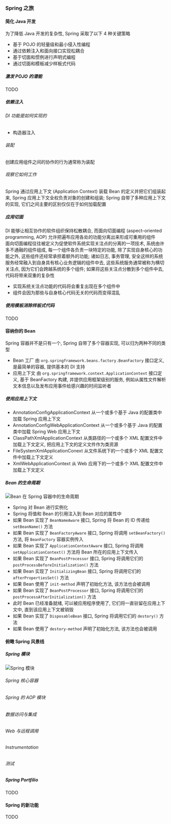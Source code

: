 ### Spring 之旅

#### 简化 Java 开发
为了降低 Java 开发的复杂性, Spring 采取了以下 4 种关键策略
- 基于 POJO 的轻量级和最小侵入性编程
- 通过依赖注入和面向接口实现松耦合
- 基于切面和惯例进行声明式编程
- 通过切面和模板减少样板式代码

##### 激发 POJO 的潜能
TODO

##### 依赖注入
###### DI 功能是如何实现的
- 构造器注入

###### 装配
创建应用组件之间的协作的行为通常称为装配

###### 观察它如何工作
Spring 通过应用上下文 (Application Context) 装载 Bean 的定义并把它们组装起来, Spring 应用上下文全权负责对象的创建和组装; Spring 自带了多种应用上下文的实现, 它们之间主要的区别仅仅在于如何加载配置

##### 应用切面
DI 能够让相互协作的软件组织保持松散耦合, 而面向切面编程 (aspect-oriented programming, AOP) 允许把遍布应用各处的功能分离出来形成可重用的组件  
面向切面编程往往被定义为促使软件系统实现关注点的分离的一项技术, 系统由许多不通融的组件组成, 每一个组件各负责一块特定的功能, 除了实现自身核心的功能之外, 这些组件还经常承担着额外的功能; 诸如日志, 事务管理, 安全这样的系统服务经常融入到自身具有核心业务逻辑的组件中去, 这些系统服务通常被称为横切关注点, 因为它们会跨越系统的多个组件; 如果将这些关注点分散到多个组件中去, 代码将带来双重的复杂性
- 实现系统关注点功能的代码将会重复出现在多个组件中
- 组件会因为那些与自身核心代码无关的代码而变得混乱

##### 使用模板消除样板式代码
TODO

#### 容纳你的 Bean
Spring 容器并不是只有一个, Spring 自带了多个容器实现, 可以归为两种不同的类型
- Bean 工厂
由 `org.springframework.beans.factory.BeanFactory` 接口定义, 是最简单的容器, 提供基本的 DI 支持
- 应用上下文
由 `org.springframework.context.ApplicationContext` 接口定义, 基于 BeanFactory 构建, 并提供应用框架级别的服务, 例如从属性文件解析文本信息以及发布应用事件给感兴趣的时间监听者

##### 使用应用上下文
- AnnotationConfigApplicationContext
从一个或多个基于 Java 的配置类中加载 Spring 应用上下文
- AnnotationConfigWebApplicationContext
从一个或多个基于 Java 的配置类中加载 Spring Web 应用上下文
- ClassPathXmlApplicationContext
从类路径的一个或多个 XML 配置文件中加载上下文定义, 把应用上下文的定义文件作为类资源
- FileSystemXmlApplicationConext
从文件系统下的一个或多个 XML 配置文件中加载上下文定义
- XmlWebApplicationContext
从 Web 应用下的一个或多个 XML 配置文件中加载上下文定义

##### Bean 的生命周期
![Bean 在 Spring 容器中的生命周期](http://static2.iocoder.cn/images/Spring/2018-12-24/03.jpg)  
- Spring 对 Bean 进行实例化
- Spring 将值和 Bean 的引用注入到 Bean 对应的属性中
- 如果 Bean 实现了 `BeanNameAware` 接口, Spring 将 Bean 的 ID 传递给 `setBeanName()` 方法
- 如果 Bean 实现了 `BeanFactoryAware` 接口, Spring 将调用 `setBeanFactory()` 方法, 将 `BeanFactory` 容器实例传入
- 如果 Bean 实现了 `ApplicationContextAware` 接口, Spring 将调用 `setApplicationContext()` 方法将 Bean 所在的应用上下文传入
- 如果 Bean 实现了 `BeanPostProcessor` 接口, Spring 将调用它们的 `postProcessBeforeInitialization()` 方法
- 如果 Bean 实现了 `InitializingBean` 接口, Spring 将调用它们的 `afterPropertiesSet()` 方法
- 如果 Bean 使用了 `init-method` 声明了初始化方法, 该方法也会被调用
- 如果 Bean 实现了 `BeanPostProcessor` 接口, Spring 将调用它们的 `postProcessAfterInitialization()` 方法
- 此时 Bean 已经准备就绪, 可以被应用程序使用了, 它们将一直驻留在应用上下文中, 直到该应用上下文被销毁
- 如果 Bean 实现了 `DisposableBean` 接口, Spring 将调用它们的 `destory()` 方法
- 如果 Bean 使用了 `destory-method` 声明了初始化方法, 该方法也会被调用

#### 俯瞰 Spring 风景线
##### Spring 模块
![Spring 模块](http://static2.iocoder.cn/images/Spring/2018-12-24/01.jpg)

###### Spring 核心容器
###### Spring 的 AOP 模块
###### 数据访问与集成
###### Web 与远程调用
###### Instrumentation
###### 测试

##### Spring Portfilio
TODO

#### Spring 的新功能
TODO
